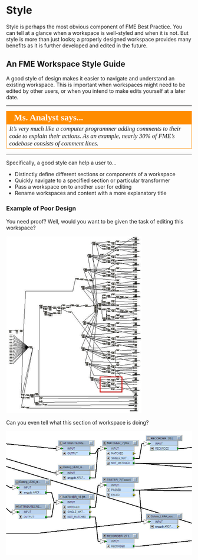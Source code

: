 # Style #
Style is perhaps the most obvious component of FME Best Practice. You can tell at a glance when a workspace is well-styled and when it is not. But style is more than just looks; a properly designed workspace provides many benefits as it is further developed and edited in the future.


## An FME Workspace Style Guide ##
A good style of design makes it easier to navigate and understand an existing workspace. This is important when workspaces might need to be edited by other users, or when you intend to make edits yourself at a later date. 

---

<!--Person X Says Section-->

<table style="border-spacing: 0px">
<tr>
<td style="vertical-align:middle;background-color:darkorange;border: 2px solid darkorange">
<i class="fa fa-quote-left fa-lg fa-pull-left fa-fw" style="color:white;padding-right: 12px;vertical-align:text-top"></i>
<span style="color:white;font-size:x-large;font-weight: bold;font-family:serif">Ms. Analyst says...</span>
</td>
</tr>

<tr>
<td style="border: 1px solid darkorange">
<span style="font-family:serif; font-style:italic; font-size:larger">
It’s very much like a computer programmer adding comments to their code to explain their actions. As an example, nearly 30% of FME’s codebase consists of comment lines.
</span>
</td>
</tr>
</table>

---

Specifically, a good style can help a user to…

- Distinctly define different sections or components of a workspace
- Quickly navigate to a specified section or particular transformer
- Pass a workspace on to another user for editing
- Rename workspaces and content with a more explanatory title


### Example of Poor Design ###
You need proof? Well, would you want to be given the task of editing this workspace?

![](./Images/Img3.01.BadlyDrawnWorkspace.png)

Can you even tell what this section of workspace is doing?

![](./Images/Img3.02.BadlyDrawnWorkspaceCloseup.png)